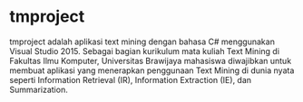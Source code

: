 # tmproject
tmproject adalah aplikasi text mining dengan bahasa C# menggunakan Visual Studio 2015. 
Sebagai bagian kurikulum mata kuliah Text Mining di Fakultas Ilmu Komputer, Universitas Brawijaya
mahasiswa diwajibkan untuk membuat aplikasi yang menerapkan penggunaan Text Mining di dunia nyata seperti
Information Retrieval (IR), Information Extraction (IE), dan Summarization.
